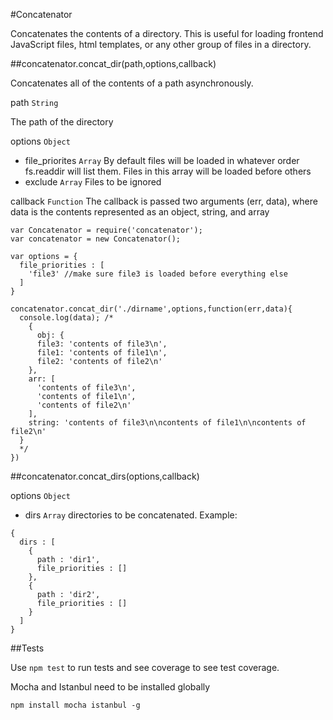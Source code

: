 #Concatenator

Concatenates the contents of a directory. This is useful for loading frontend JavaScript files, html templates, or any other group of files in a directory.

##concatenator.concat_dir(path,options,callback)

Concatenates all of the contents of a path asynchronously.

path `String`

The path of the directory

options `Object`

- file_priorites `Array` By default files will be loaded in whatever order fs.readdir will list them. Files in this array will be loaded before others
- exclude `Array` Files to be ignored

callback `Function` The callback is passed two arguments (err, data), where data is the contents represented as an object, string, and array


	var Concatenator = require('concatenator');
	var concatenator = new Concatenator();

	var options = {
	  file_priorities : [
	  	'file3' //make sure file3 is loaded before everything else
	  ]
    }

	concatenator.concat_dir('./dirname',options,function(err,data){
	  console.log(data); /*
	    {
	      obj: {
          file3: 'contents of file3\n',
          file1: 'contents of file1\n',
          file2: 'contents of file2\n'
        },
        arr: [
          'contents of file3\n',
          'contents of file1\n',
          'contents of file2\n'
        ],
        string: 'contents of file3\n\ncontents of file1\n\ncontents of file2\n'
      }
	  */
	})


##concatenator.concat_dirs(options,callback)

options `Object`

- dirs `Array` directories to be concatenated. Example:

<!---->

	{
	  dirs : [
	  	{
	  	  path : 'dir1',
	  	  file_priorities : []
	  	},
	  	{
	  	  path : 'dir2',
	  	  file_priorities : []
	  	}
  	  ]
  	}

##Tests

Use `npm test` to run tests and see coverage to see test coverage.

Mocha and Istanbul need to be installed globally

`npm install mocha istanbul -g`
